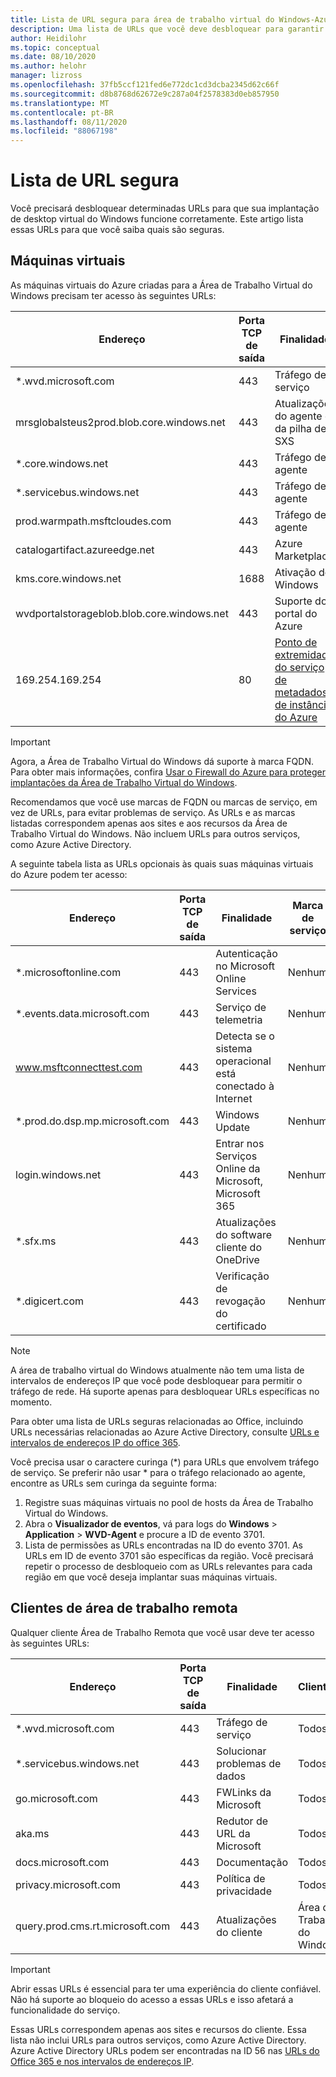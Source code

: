 ```yaml
---
title: Lista de URL segura para área de trabalho virtual do Windows-Azure
description: Uma lista de URLs que você deve desbloquear para garantir que sua implantação de área de trabalho virtual do Windows funcione conforme o esperado.
author: Heidilohr
ms.topic: conceptual
ms.date: 08/10/2020
ms.author: helohr
manager: lizross
ms.openlocfilehash: 37fb5ccf121fed6e772dc1cd3dcba2345d62c66f
ms.sourcegitcommit: d8b8768d62672e9c287a04f2578383d0eb857950
ms.translationtype: MT
ms.contentlocale: pt-BR
ms.lasthandoff: 08/11/2020
ms.locfileid: "88067198"
---
```

# <a name="safe-url-list"></a>Lista de URL segura

Você precisará desbloquear determinadas URLs para que sua implantação de desktop virtual do Windows funcione corretamente. Este artigo lista essas URLs para que você saiba quais são seguras.

## <a name="virtual-machines"></a>Máquinas virtuais

As máquinas virtuais do Azure criadas para a Área de Trabalho Virtual do Windows precisam ter acesso às seguintes URLs:

|Endereço|Porta TCP de saída|Finalidade|Marca de serviço|
|---|---|---|---|
|*.wvd.microsoft.com|443|Tráfego de serviço|WindowsVirtualDesktop|
|mrsglobalsteus2prod.blob.core.windows.net|443|Atualizações do agente e da pilha de SXS|AzureCloud|
|*.core.windows.net|443|Tráfego de agente|AzureCloud|
|*.servicebus.windows.net|443|Tráfego de agente|AzureCloud|
|prod.warmpath.msftcloudes.com|443|Tráfego de agente|AzureCloud|
|catalogartifact.azureedge.net|443|Azure Marketplace|AzureCloud|
|kms.core.windows.net|1688|Ativação do Windows|Internet|
|wvdportalstorageblob.blob.core.windows.net|443|Suporte do portal do Azure|AzureCloud|
| 169.254.169.254 | 80 | [Ponto de extremidade do serviço de metadados de instância do Azure](../virtual-machines/windows/instance-metadata-service.md) | N/D |

>[!IMPORTANT]
>Agora, a Área de Trabalho Virtual do Windows dá suporte à marca FQDN. Para obter mais informações, confira [Usar o Firewall do Azure para proteger implantações da Área de Trabalho Virtual do Windows](../firewall/protect-windows-virtual-desktop.md).
>
>Recomendamos que você use marcas de FQDN ou marcas de serviço, em vez de URLs, para evitar problemas de serviço. As URLs e as marcas listadas correspondem apenas aos sites e aos recursos da Área de Trabalho Virtual do Windows. Não incluem URLs para outros serviços, como Azure Active Directory.

A seguinte tabela lista as URLs opcionais às quais suas máquinas virtuais do Azure podem ter acesso:

|Endereço|Porta TCP de saída|Finalidade|Marca de serviço|
|---|---|---|---|
|*.microsoftonline.com|443|Autenticação no Microsoft Online Services|Nenhum|
|*.events.data.microsoft.com|443|Serviço de telemetria|Nenhum|
|www.msftconnecttest.com|443|Detecta se o sistema operacional está conectado à Internet|Nenhum|
|*.prod.do.dsp.mp.microsoft.com|443|Windows Update|Nenhum|
|login.windows.net|443|Entrar nos Serviços Online da Microsoft, Microsoft 365|Nenhum|
|*.sfx.ms|443|Atualizações do software cliente do OneDrive|Nenhum|
|*.digicert.com|443|Verificação de revogação do certificado|Nenhum|

>[!NOTE]
>A área de trabalho virtual do Windows atualmente não tem uma lista de intervalos de endereços IP que você pode desbloquear para permitir o tráfego de rede. Há suporte apenas para desbloquear URLs específicas no momento.
>
>Para obter uma lista de URLs seguras relacionadas ao Office, incluindo URLs necessárias relacionadas ao Azure Active Directory, consulte [URLs e intervalos de endereços IP do office 365](/office365/enterprise/urls-and-ip-address-ranges).
>
>Você precisa usar o caractere curinga (*) para URLs que envolvem tráfego de serviço. Se preferir não usar * para o tráfego relacionado ao agente, encontre as URLs sem curinga da seguinte forma:
>
>1. Registre suas máquinas virtuais no pool de hosts da Área de Trabalho Virtual do Windows.
>2. Abra o **Visualizador de eventos**, vá para logs do **Windows**  >  **Application**  >  **WVD-Agent** e procure a ID de evento 3701.
>3. Lista de permissões as URLs encontradas na ID do evento 3701. As URLs em ID de evento 3701 são específicas da região. Você precisará repetir o processo de desbloqueio com as URLs relevantes para cada região em que você deseja implantar suas máquinas virtuais.

## <a name="remote-desktop-clients"></a>Clientes de área de trabalho remota

Qualquer cliente Área de Trabalho Remota que você usar deve ter acesso às seguintes URLs:

|Endereço|Porta TCP de saída|Finalidade|Cliente(s)|
|---|---|---|---|
|*.wvd.microsoft.com|443|Tráfego de serviço|Todos|
|*.servicebus.windows.net|443|Solucionar problemas de dados|Todos|
|go.microsoft.com|443|FWLinks da Microsoft|Todos|
|aka.ms|443|Redutor de URL da Microsoft|Todos|
|docs.microsoft.com|443|Documentação|Todos|
|privacy.microsoft.com|443|Política de privacidade|Todos|
|query.prod.cms.rt.microsoft.com|443|Atualizações do cliente|Área de Trabalho do Windows|

>[!IMPORTANT]
>Abrir essas URLs é essencial para ter uma experiência do cliente confiável. Não há suporte ao bloqueio do acesso a essas URLs e isso afetará a funcionalidade do serviço.
>
>Essas URLs correspondem apenas aos sites e recursos do cliente. Essa lista não inclui URLs para outros serviços, como Azure Active Directory. Azure Active Directory URLs podem ser encontradas na ID 56 nas [URLs do Office 365 e nos intervalos de endereços IP](/office365/enterprise/urls-and-ip-address-ranges#microsoft-365-common-and-office-online).
